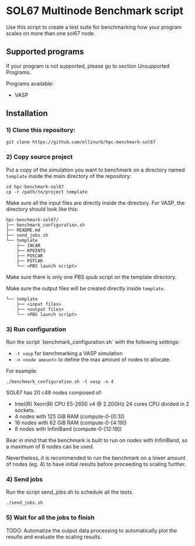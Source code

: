 # SOL67 Multinode Benchmark script

Use this script to create a test suite for benchmarking how your program scales on more than one sol67 node.

## Supported programs

If your program is not supported, please go to section Unsupported Programs.

Programs available:
- VASP

## Installation

### 1) Clone this repository:
```
git clone https://github.com/ollinurb/hpc-benchmark-sol67
```

### 2) Copy source project

Put a copy of the simulation you want to benchmark on a directory named `template` inside the main directory of the repository:

```
cd hpc-benchmark-sol67
cp -r /path/to/project template
```

Make sure all the input files are directly inside the directory. 
For VASP, the directory should look like this:

```
hpc-benchmark-sol67/
├── benchmark_configuration.sh
├── README.md
├── send_jobs.sh
└── template
    ├── INCAR
    ├── KPOINTS
    ├── POSCAR
    ├── POTCAR
    └── <PBS launch script>
```

Make sure there is only one PBS qsub script on the template directory.

Make sure the output files will be created directly inside `template`.

```
└── template
    ├── <input files>
    ├── <output files>
    └── <PBS launch script>
```

### 3) Run configuration

Run the script ´benchmark_configuration.sh´ with the following settings:

- `-t vasp` for benchmarking a VASP simulation
- `-n <node amount>` to define the max amount of nodes to allocate.

For example:
```
./benchmark_configuration.sh -t vasp -n 4
```
SOL67 has 20 c48 nodes composed of:

- Intel(R) Xeon(R) CPU E5-2650 v4 @ 2.20GHz 24 cores CPU divided in 2 sockets.
- 4 nodes with 125 GiB RAM (compute-0-[0:3])
- 16 nodes with 62 GiB RAM (compute-0-[4:19])
- 8 nodes with InfiniBand (compute-0-[12:19])

Bear in mind that the benchmark is built to run on nodes with InfiniBand, so a maximum of 8 nodes can be used.

Nevertheless, it is recommended to run the benchmark on a lower amount of nodes (eg. 4) to have initial results before proceeding to scaling further.

### 4) Send jobs

Run the script send_jobs.sh to schedule all the tests. 

```
./send_jobs.sh
```

### 5) Wait for all the jobs to finish

TODO: Automatize the output data processing to automatically plot the results and evaluate the scaling results.